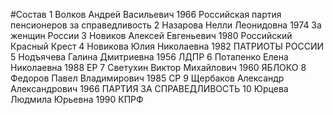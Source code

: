 #Состав
1 Волков Андрей Васильевич 1966 Российская партия пенсионеров за справедливость
2 Назарова Нелли Леонидовна 1974 За женщин России
3 Новиков Алексей Евгеньевич 1980 Российский Красный Крест
4 Новикова Юлия Николаевна 1982 ПАТРИОТЫ РОССИИ
5 Нодъячева Галина Дмитриевна 1956 ЛДПР
6 Потапенко Елена Николаевна 1988 ЕР
7 Светухин Виктор Михайлович 1960 ЯБЛОКО
8 Федоров Павел Владимирович 1985 СР
9 Щербаков Александр Александрович 1966 ПАРТИЯ ЗА СПРАВЕДЛИВОСТЬ
10 Юрцева Людмила Юрьевна 1990 КПРФ
